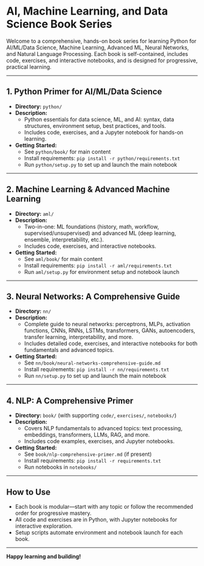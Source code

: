 # AI, Machine Learning, and Data Science Book Series

Welcome to a comprehensive, hands-on book series for learning Python for AI/ML/Data Science, Machine Learning, Advanced ML, Neural Networks, and Natural Language Processing. Each book is self-contained, includes code, exercises, and interactive notebooks, and is designed for progressive, practical learning.

---

## 1. Python Primer for AI/ML/Data Science
- **Directory:** `python/`
- **Description:**
  - Python essentials for data science, ML, and AI: syntax, data structures, environment setup, best practices, and tools.
  - Includes code, exercises, and a Jupyter notebook for hands-on learning.
- **Getting Started:**
  - See `python/book/` for main content
  - Install requirements: `pip install -r python/requirements.txt`
  - Run `python/setup.py` to set up and launch the main notebook

---

## 2. Machine Learning & Advanced Machine Learning
- **Directory:** `aml/`
- **Description:**
  - Two-in-one: ML foundations (history, math, workflow, supervised/unsupervised) and advanced ML (deep learning, ensemble, interpretability, etc.).
  - Includes code, exercises, and interactive notebooks.
- **Getting Started:**
  - See `aml/book/` for main content
  - Install requirements: `pip install -r aml/requirements.txt`
  - Run `aml/setup.py` for environment setup and notebook launch

---

## 3. Neural Networks: A Comprehensive Guide
- **Directory:** `nn/`
- **Description:**
  - Complete guide to neural networks: perceptrons, MLPs, activation functions, CNNs, RNNs, LSTMs, transformers, GANs, autoencoders, transfer learning, interpretability, and more.
  - Includes detailed code, exercises, and interactive notebooks for both fundamentals and advanced topics.
- **Getting Started:**
  - See `nn/book/neural-networks-comprehensive-guide.md`
  - Install requirements: `pip install -r nn/requirements.txt`
  - Run `nn/setup.py` to set up and launch the main notebook

---

## 4. NLP: A Comprehensive Primer
- **Directory:** `book/` (with supporting `code/`, `exercises/`, `notebooks/`)
- **Description:**
  - Covers NLP fundamentals to advanced topics: text processing, embeddings, transformers, LLMs, RAG, and more.
  - Includes code examples, exercises, and Jupyter notebooks.
- **Getting Started:**
  - See `book/nlp-comprehensive-primer.md` (if present)
  - Install requirements: `pip install -r requirements.txt`
  - Run notebooks in `notebooks/`

---

## How to Use
- Each book is modular—start with any topic or follow the recommended order for progressive mastery.
- All code and exercises are in Python, with Jupyter notebooks for interactive exploration.
- Setup scripts automate environment and notebook launch for each book.

---

**Happy learning and building!** 